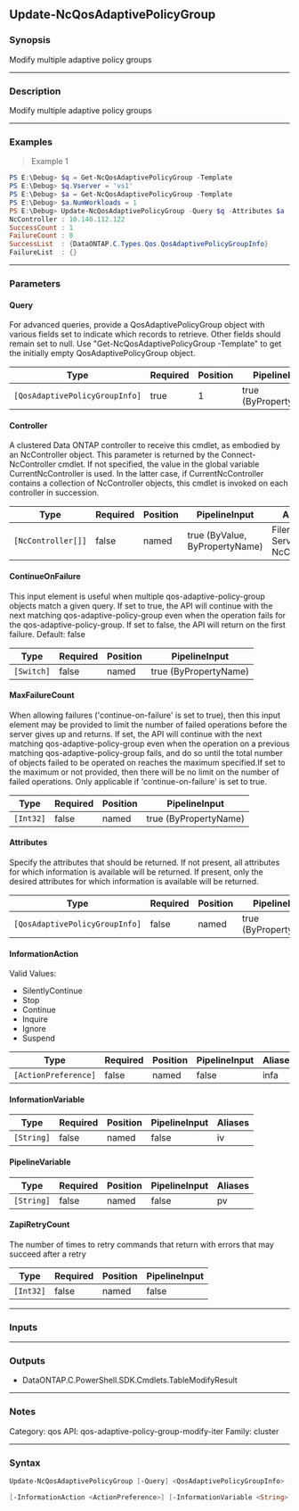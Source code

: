 Update-NcQosAdaptivePolicyGroup
-------------------------------

### Synopsis
Modify multiple adaptive policy groups

---

### Description

Modify multiple adaptive policy groups

---

### Examples
> Example 1

```PowerShell
PS E:\Debug> $q = Get-NcQosAdaptivePolicyGroup -Template
PS E:\Debug> $q.Vserver = 'vs1'
PS E:\Debug> $a = Get-NcQosAdaptivePolicyGroup -Template
PS E:\Debug> $a.NumWorkloads = 1
PS E:\Debug> Update-NcQosAdaptivePolicyGroup -Query $q -Attributes $a
NcController : 10.140.112.122
SuccessCount : 1
FailureCount : 0
SuccessList  : {DataONTAP.C.Types.Qos.QosAdaptivePolicyGroupInfo}
FailureList  : {}

```

---

### Parameters
#### **Query**
For advanced queries, provide a QosAdaptivePolicyGroup object with various fields set to indicate which records to retrieve.  Other fields should remain set to null.  Use "Get-NcQosAdaptivePolicyGroup -Template" to get the initially empty QosAdaptivePolicyGroup object.

|Type                          |Required|Position|PipelineInput        |
|------------------------------|--------|--------|---------------------|
|`[QosAdaptivePolicyGroupInfo]`|true    |1       |true (ByPropertyName)|

#### **Controller**
A clustered Data ONTAP controller to receive this cmdlet, as embodied by an NcController object. This parameter is returned by the Connect-NcController cmdlet.  If not specified, the value in the global variable CurrentNcController is used. In the latter case, if CurrentNcController contains a collection of NcController objects, this cmdlet is invoked on each controller in succession.

|Type              |Required|Position|PipelineInput                 |Aliases                          |
|------------------|--------|--------|------------------------------|---------------------------------|
|`[NcController[]]`|false   |named   |true (ByValue, ByPropertyName)|Filer<br/>Server<br/>NcController|

#### **ContinueOnFailure**
This input element is useful when multiple qos-adaptive-policy-group objects match a given query. If set to true, the API will continue with the next matching qos-adaptive-policy-group even when the operation fails for the qos-adaptive-policy-group. If set to false, the API will return on the first failure. Default: false

|Type      |Required|Position|PipelineInput        |
|----------|--------|--------|---------------------|
|`[Switch]`|false   |named   |true (ByPropertyName)|

#### **MaxFailureCount**
When allowing failures ('continue-on-failure' is set to true), then this input element may be provided to limit the number of failed operations before the server gives up and returns. If set, the API will continue with the next matching qos-adaptive-policy-group even when the operation on a previous matching qos-adaptive-policy-group fails, and do so until the total number of objects failed to be operated on reaches the maximum specified.If set to the maximum or not provided, then there will be no limit on the number of failed operations. Only applicable if 'continue-on-failure' is set to true.

|Type     |Required|Position|PipelineInput        |
|---------|--------|--------|---------------------|
|`[Int32]`|false   |named   |true (ByPropertyName)|

#### **Attributes**
Specify the attributes that should be returned.
If not present, all attributes for which information is available will be returned.
If present, only the desired attributes for which information is available will be returned.

|Type                          |Required|Position|PipelineInput        |Aliases          |
|------------------------------|--------|--------|---------------------|-----------------|
|`[QosAdaptivePolicyGroupInfo]`|false   |named   |true (ByPropertyName)|DesiredAttributes|

#### **InformationAction**

Valid Values:

* SilentlyContinue
* Stop
* Continue
* Inquire
* Ignore
* Suspend

|Type                |Required|Position|PipelineInput|Aliases|
|--------------------|--------|--------|-------------|-------|
|`[ActionPreference]`|false   |named   |false        |infa   |

#### **InformationVariable**

|Type      |Required|Position|PipelineInput|Aliases|
|----------|--------|--------|-------------|-------|
|`[String]`|false   |named   |false        |iv     |

#### **PipelineVariable**

|Type      |Required|Position|PipelineInput|Aliases|
|----------|--------|--------|-------------|-------|
|`[String]`|false   |named   |false        |pv     |

#### **ZapiRetryCount**
The number of times to retry commands that return with errors that may succeed after a retry

|Type     |Required|Position|PipelineInput|
|---------|--------|--------|-------------|
|`[Int32]`|false   |named   |false        |

---

### Inputs

---

### Outputs
* DataONTAP.C.PowerShell.SDK.Cmdlets.TableModifyResult

---

### Notes
Category: qos
API: qos-adaptive-policy-group-modify-iter
Family: cluster

---

### Syntax
```PowerShell
Update-NcQosAdaptivePolicyGroup [-Query] <QosAdaptivePolicyGroupInfo> [-Controller <NcController[]>] [-ContinueOnFailure] [-MaxFailureCount <Int32>] [-Attributes <QosAdaptivePolicyGroupInfo>] 
```
```PowerShell
[-InformationAction <ActionPreference>] [-InformationVariable <String>] [-PipelineVariable <String>] [-ZapiRetryCount <Int32>] [<CommonParameters>]
```
